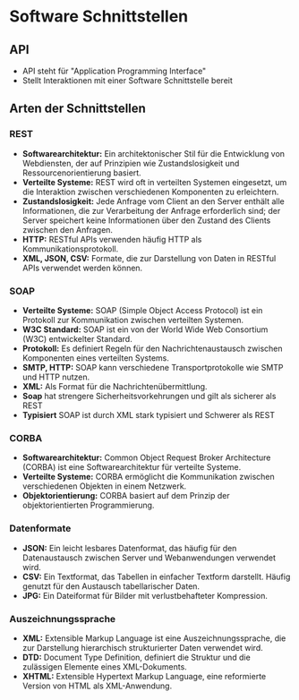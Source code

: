 # Software Schnittstellen

## API
- API steht für "Application Programming Interface"
- Stellt Interaktionen mit einer Software Schnittstelle bereit

## Arten der Schnittstellen

### REST
- **Softwarearchitektur:** Ein architektonischer Stil für die Entwicklung von Webdiensten, der auf Prinzipien wie Zustandslosigkeit und Ressourcenorientierung basiert.
- **Verteilte Systeme:** REST wird oft in verteilten Systemen eingesetzt, um die Interaktion zwischen verschiedenen Komponenten zu erleichtern.
- **Zustandslosigkeit:** Jede Anfrage vom Client an den Server enthält alle Informationen, die zur Verarbeitung der Anfrage erforderlich sind; der Server speichert keine Informationen über den Zustand des Clients zwischen den Anfragen.
- **HTTP:** RESTful APIs verwenden häufig HTTP als Kommunikationsprotokoll.
- **XML, JSON, CSV:** Formate, die zur Darstellung von Daten in RESTful APIs verwendet werden können.

### SOAP
- **Verteilte Systeme:** SOAP (Simple Object Access Protocol) ist ein Protokoll zur Kommunikation zwischen verteilten Systemen.
- **W3C Standard:** SOAP ist ein von der World Wide Web Consortium (W3C) entwickelter Standard.
- **Protokoll:** Es definiert Regeln für den Nachrichtenaustausch zwischen Komponenten eines verteilten Systems.
- **SMTP, HTTP:** SOAP kann verschiedene Transportprotokolle wie SMTP und HTTP nutzen.
- **XML:** Als Format für die Nachrichtenübermittlung.
- **Soap** hat strengere Sicherheitsvorkehrungen und gilt als sicherer als REST
- **Typisiert** SOAP ist durch XML stark typisiert und Schwerer als REST

### CORBA
- **Softwarearchitektur:** Common Object Request Broker Architecture (CORBA) ist eine Softwarearchitektur für verteilte Systeme.
- **Verteilte Systeme:** CORBA ermöglicht die Kommunikation zwischen verschiedenen Objekten in einem Netzwerk.
- **Objektorientierung:** CORBA basiert auf dem Prinzip der objektorientierten Programmierung.

### Datenformate
- **JSON:** Ein leicht lesbares Datenformat, das häufig für den Datenaustausch zwischen Server und Webanwendungen verwendet wird.
- **CSV:** Ein Textformat, das Tabellen in einfacher Textform darstellt. Häufig genutzt für den Austausch tabellarischer Daten.
- **JPG:** Ein Dateiformat für Bilder mit verlustbehafteter Kompression.

### Auszeichnungssprache
- **XML:** Extensible Markup Language ist eine Auszeichnungssprache, die zur Darstellung hierarchisch strukturierter Daten verwendet wird.
- **DTD:** Document Type Definition, definiert die Struktur und die zulässigen Elemente eines XML-Dokuments.
- **XHTML:** Extensible Hypertext Markup Language, eine reformierte Version von HTML als XML-Anwendung.

